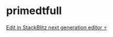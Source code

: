 # primedtfull

[Edit in StackBlitz next generation editor ⚡️](https://stackblitz.com/~/github.com/ransela/primedtfull)